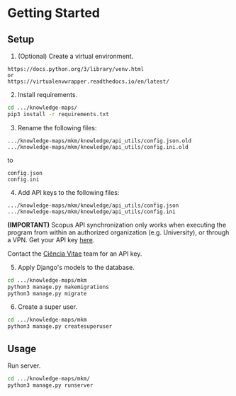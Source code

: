 # Getting Started

## Setup

1. (Optional) Create a virtual environment.

```
https://docs.python.org/3/library/venv.html
or
https://virtualenvwrapper.readthedocs.io/en/latest/
```

2. Install requirements.

```sh
cd .../knowledge-maps/
pip3 install -r requirements.txt
```

3. Rename the following files:
```
.../knowledge-maps/mkm/knowledge/api_utils/config.json.old
.../knowledge-maps/mkm/knowledge/api_utils/config.ini.old
```
to
```
config.json
config.ini
```

4. Add API keys to the following files:
```
.../knowledge-maps/mkm/knowledge/api_utils/config.json
.../knowledge-maps/mkm/knowledge/api_utils/config.ini
```

**(IMPORTANT)** Scopus API synchronization only works when executing the program from within an authorized organization (e.g. University), or through a VPN. Get your API key [here](https://dev.elsevier.com/).

Contact the [Ciência Vitae](https://www.cienciavitae.pt/servicos/) team for an API key.

5. Apply Django's models to the database.

```sh
cd .../knowledge-maps/mkm
python3 manage.py makemigrations
python3 manage.py migrate
```

6. Create a super user.

```sh
cd .../knowledge-maps/mkm
python3 manage.py createsuperuser
```

## Usage

Run server.

```sh
cd .../knowledge-maps/mkm/
python3 manage.py runserver
```
